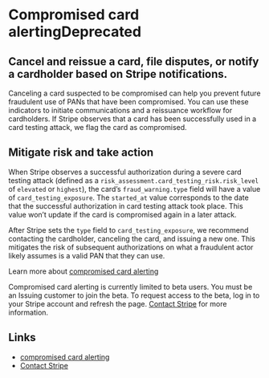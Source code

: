 # Compromised card alertingDeprecated

## Cancel and reissue a card, file disputes, or notify a cardholder based on Stripe notifications.

Canceling a card suspected to be compromised can help you prevent future
fraudulent use of PANs that have been compromised. You can use these indicators
to initiate communications and a reissuance workflow for cardholders. If Stripe
observes that a card has been successfully used in a card testing attack, we
flag the card as compromised.

## Mitigate risk and take action

When Stripe observes a successful authorization during a severe card testing
attack (defined as a `risk_assessment.card_testing_risk.risk_level` of
`elevated` or `highest`), the card’s `fraud_warning.type` field will have a
value of `card_testing_exposure`. The `started_at` value corresponds to the date
that the successful authorization in card testing attack took place. This value
won’t update if the card is compromised again in a later attack.

After Stripe sets the `type` field to `card_testing_exposure`, we recommend
contacting the cardholder, canceling the card, and issuing a new one. This
mitigates the risk of subsequent authorizations on what a fraudulent actor
likely assumes is a valid PAN that they can use.

Learn more about [compromised card
alerting](https://docs.stripe.com/api/issuing/cards/object#issuing_card_object-fraud_warning)

Compromised card alerting is currently limited to beta users. You must be an
Issuing customer to join the beta. To request access to the beta, log in to your
Stripe account and refresh the page. [Contact
Stripe](https://stripe.com/contact/sales) for more information.

## Links

- [compromised card
alerting](https://docs.stripe.com/api/issuing/cards/object#issuing_card_object-fraud_warning)
- [Contact Stripe](https://stripe.com/contact/sales)
